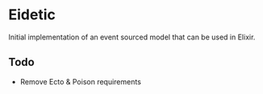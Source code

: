 # Eidetic

Initial implementation of an event sourced model that can be used in Elixir.

## Todo

* Remove Ecto & Poison requirements

